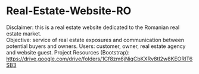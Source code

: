 # Real-Estate-Website-RO
Disclaimer: this is a real estate website dedicated to the Romanian real estate market. <br>
Objective: service of real estate exposures and communication between potential buyers and owners.
Users: customer, owner, real estate agency and website guest. 
Project Resources (Bootstrap): https://drive.google.com/drive/folders/1Cf8zm6jNiqCbKXRv8tI2w8KEORIT6SB3
